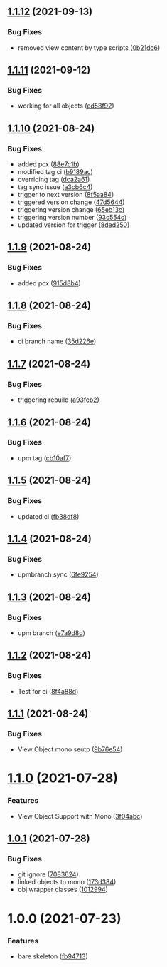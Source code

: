 ## [1.1.12](https://github.com/haitheredavid/viewto-unity/compare/v1.1.11...v1.1.12) (2021-09-13)


### Bug Fixes

* removed view content by type scripts ([0b21dc6](https://github.com/haitheredavid/viewto-unity/commit/0b21dc624acd27454f8a25c59adb5f113fda5723))

## [1.1.11](https://github.com/haitheredavid/viewto-unity/compare/v1.1.10...v1.1.11) (2021-09-12)


### Bug Fixes

* working for all objects ([ed58f92](https://github.com/haitheredavid/viewto-unity/commit/ed58f92dca0dbd585b97d589e54b8020cda6f0aa))

## [1.1.10](https://github.com/haitheredavid/viewto-unity/compare/v1.1.9...v1.1.10) (2021-08-24)


### Bug Fixes

* added pcx ([88e7c1b](https://github.com/haitheredavid/viewto-unity/commit/88e7c1b57bc1370f634e4e4be4cdd3970181b962))
* modified tag ci ([b9189ac](https://github.com/haitheredavid/viewto-unity/commit/b9189acaca4bc30ed97f900faab0be3554fe2ca1))
* overriding tag ([dca2a61](https://github.com/haitheredavid/viewto-unity/commit/dca2a61dc4a0d57db47c40600f09a783b7ea1786))
* tag sync issue ([a3cb6c4](https://github.com/haitheredavid/viewto-unity/commit/a3cb6c4aa7c15949c4f466ce9a87b7a0dad52d21))
* trigger to next version ([8f5aa84](https://github.com/haitheredavid/viewto-unity/commit/8f5aa8464408be3d7911701f9ba3c231f2d5687c))
* triggered version change ([47d5644](https://github.com/haitheredavid/viewto-unity/commit/47d5644dcd4599b29969e9bfa9a5675344b3730e))
* triggering version change ([65eb13c](https://github.com/haitheredavid/viewto-unity/commit/65eb13c3892c6cdf94170d18be8e20f07d276b3c))
* triggering version number ([93c554c](https://github.com/haitheredavid/viewto-unity/commit/93c554c6cf209e4a87c992c3bcf6229bc8d1681e))
* updated version for trigger ([8ded250](https://github.com/haitheredavid/viewto-unity/commit/8ded250676ea5914162312d9093d96d9e3c1fe7e))

## [1.1.9](https://github.com/haitheredavid/viewto-unity/compare/v1.1.8...v1.1.9) (2021-08-24)


### Bug Fixes

* added pcx ([915d8b4](https://github.com/haitheredavid/viewto-unity/commit/915d8b490b8eeb79337c27555aadc277bae43f9a))

## [1.1.8](https://github.com/haitheredavid/viewto-unity/compare/v1.1.7...v1.1.8) (2021-08-24)


### Bug Fixes

* ci branch name ([35d226e](https://github.com/haitheredavid/viewto-unity/commit/35d226e110b11efa5e7f32dd64ba1292e1633c4d))

## [1.1.7](https://github.com/haitheredavid/viewto-unity/compare/v1.1.6...v1.1.7) (2021-08-24)


### Bug Fixes

* triggering rebuild ([a93fcb2](https://github.com/haitheredavid/viewto-unity/commit/a93fcb204d7ea2f73daaec1fd79ea4c764921ac8))

## [1.1.6](https://github.com/haitheredavid/viewto-unity/compare/v1.1.5...v1.1.6) (2021-08-24)


### Bug Fixes

* upm tag ([cb10af7](https://github.com/haitheredavid/viewto-unity/commit/cb10af73672ecb00e567570bc8bdd769c897d898))

## [1.1.5](https://github.com/haitheredavid/viewto-unity/compare/v1.1.4...v1.1.5) (2021-08-24)


### Bug Fixes

* updated ci ([fb38df8](https://github.com/haitheredavid/viewto-unity/commit/fb38df8405fbd212e1fc823891b9ba94e0333830))

## [1.1.4](https://github.com/haitheredavid/viewto-unity/compare/v1.1.3...v1.1.4) (2021-08-24)


### Bug Fixes

* upmbranch sync ([6fe9254](https://github.com/haitheredavid/viewto-unity/commit/6fe9254b88241a20579a8c5b153f5a5781a4a845))

## [1.1.3](https://github.com/haitheredavid/viewto-unity/compare/v1.1.2...v1.1.3) (2021-08-24)


### Bug Fixes

* upm branch ([e7a9d8d](https://github.com/haitheredavid/viewto-unity/commit/e7a9d8d4b67bcc534e400c5848ae9083013677f1))

## [1.1.2](https://github.com/haitheredavid/viewto-unity/compare/v1.1.1...v1.1.2) (2021-08-24)


### Bug Fixes

* Test for ci ([8f4a88d](https://github.com/haitheredavid/viewto-unity/commit/8f4a88d3df9ba9dc52f48271079cbc890f31f86e))

## [1.1.1](https://github.com/haitheredavid/viewto-unity/compare/v1.1.0...v1.1.1) (2021-08-24)


### Bug Fixes

* View Object mono seutp ([9b76e54](https://github.com/haitheredavid/viewto-unity/commit/9b76e5496c322828e13392dddc8b135b4ee62b4a))

# [1.1.0](https://github.com/haitheredavid/viewto-unity/compare/v1.0.1...v1.1.0) (2021-07-28)


### Features

* View Object Support with Mono ([3f04abc](https://github.com/haitheredavid/viewto-unity/commit/3f04abcd75a053549e36dd83dbb9d62664cc36e4))

## [1.0.1](https://github.com/haitheredavid/viewto-unity/compare/v1.0.0...v1.0.1) (2021-07-28)


### Bug Fixes

* git ignore ([7083624](https://github.com/haitheredavid/viewto-unity/commit/7083624cba767f0e427f31909aa38b329d0fb322))
* linked objects to mono ([173d384](https://github.com/haitheredavid/viewto-unity/commit/173d3845ef7ac35982501dfad51dfaa63e961aa6))
* obj wrapper classes ([1012994](https://github.com/haitheredavid/viewto-unity/commit/10129947e7ede251b4af1ded69f2f0c9c79bd9ba))

# 1.0.0 (2021-07-23)


### Features

* bare skeleton ([fb94713](https://github.com/haitheredavid/viewto-unity/commit/fb9471366ec2f24e3cbdb99464d261bff530593d))
